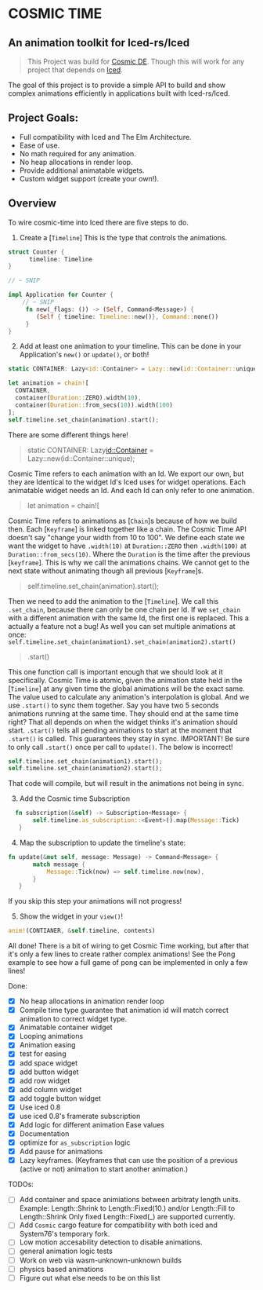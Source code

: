 # COSMIC TIME
## An animation toolkit for Iced-rs/Iced

> This Project was build for [Cosmic DE](https://github.com/pop-os/cosmic-epoch). Though this will work for any project that depends on [Iced](https://github.com/iced-rs/iced).


 The goal of this project is to provide a simple API to build and show
 complex animations efficiently in applications built with Iced-rs/Iced.

## Project Goals:
* Full compatibility with Iced and The Elm Architecture.
* Ease of use.
* No math required for any animation.
* No heap allocations in render loop.
* Provide additional animatable widgets.
* Custom widget support (create your own!).

## Overview
To wire cosmic-time into Iced there are five steps to do.

1. Create a [`Timeline`] This is the type that controls the animations.
```rust
struct Counter {
      timeline: Timeline
}

// ~ SNIP

impl Application for Counter {
    // ~ SNIP
     fn new(_flags: ()) -> (Self, Command<Message>) {
        (Self { timeline: Timeline::new()}, Command::none())
     }
}
```
2. Add at least one animation to your timeline. This can be done in your
   Application's `new()` or `update()`, or both!
```rust
static CONTAINER: Lazy<id::Container> = Lazy::new(id::Container::unique);

let animation = chain![
  CONTAINER,
  container(Duration::ZERO).width(10),
  container(Duration::from_secs(10)).width(100)
];
self.timeline.set_chain(animation).start();

```
There are some different things here!
  > static CONTAINER: Lazy<id::Container> = Lazy::new(id::Container::unique);

  Cosmic Time refers to each animation with an Id. We export our own, but they are
  Identical to the widget Id's Iced uses for widget operations.
  Each animatable widget needs an Id. And each Id can only refer to one animation.

  > let animation = chain![

  Cosmic Time refers to animations as [`Chain`]s because of how we build then.
  Each [`Keyframe`] is linked together like a chain. The Cosmic Time API doesn't
  say "change your width from 10 to 100". We define each state we want the
  widget to have `.width(10)` at `Duration::ZERO` then `.width(100)` at
  `Duration::from_secs(10)`. Where the `Duration` is the time after the previous
  [`keyframe`]. This is why we call the animations chains. We cannot get to the
  next state without animating though all previous [`Keyframe`]s.

  > self.timeline.set_chain(animation).start();

  Then we need to add the animation to the [`Timeline`]. We call this `.set_chain`,
  because there can only be one chain per Id.
  If we `set_chain` with a different animation with the same Id, the first one is
  replaced. This a actually a feature not a bug!
  As well you can set multiple animations at once:
  `self.timeline.set_chain(animation1).set_chain(animation2).start()`

  > .start()

  This one function call is important enough that we should look at it specifically.
  Cosmic Time is atomic, given the animation state held in the [`Timeline`] at any
  given time the global animations will be the exact same. The value used to 
  calculate any animation's interpolation is global. And we use `.start()` to
  sync them together.
  Say you have two 5 seconds animations running at the same time. They should end
  at the same time right? That all depends on when the widget thinks it's animation
  should start. `.start()` tells all pending animations to start at the moment that
  `.start()` is called. This guarantees they stay in sync.
  IMPORTANT! Be sure to only call `.start()` once per call to `update()`.
  The below is incorrect!
  ```rust
  self.timeline.set_chain(animation1).start();
  self.timeline.set_chain(animation2).start();
  ```
  That code will compile, but will result in the animations not being in sync.

3. Add the Cosmic time Subscription
```rust
  fn subscription(&self) -> Subscription<Message> {
       self.timeline.as_subscription::<Event>().map(Message::Tick)
   }
```

4. Map the subscription to update the timeline's state:
```rust
fn update(&mut self, message: Message) -> Command<Message> {
       match message {
           Message::Tick(now) => self.timeline.now(now),
       }
   }
```
  If you skip this step your animations will not progress!

5. Show the widget in your `view()`!
```rust
anim!(CONTIANER, &self.timeline, contents)
```

All done!
There is a bit of wiring to get Cosmic Time working, but after that it's only
a few lines to create rather complex animations!
See the Pong example to see how a full game of pong can be implemented in
only a few lines!

Done:
- [x] No heap allocations in animation render loop
- [x] Compile time type guarantee that animation id will match correct animation to correct widget type.
- [x] Animatable container widget
- [x] Looping animations
- [x] Animation easing
- [x] test for easing
- [x] add space widget
- [x] add button widget
- [x] add row widget
- [x] add column widget
- [x] add toggle button widget
- [x] Use iced 0.8
- [x] use iced 0.8's framerate subscription
- [x] Add logic for different animation Ease values
- [x] Documentation
- [x] optimize for `as_subscription` logic
- [x] Add pause for animations
- [x] Lazy keyframes. (Keyframes that can use the position of a previous (active or not) animation to start another animation.)

TODOs:
- [ ] Add container and space animiations between arbitraty length units.
      Example: Length::Shrink to Length::Fixed(10.) and/or Length::Fill to Length::Shrink
      Only fixed Length::Fixed(_) are supported currently.
- [ ] Add `Cosmic` cargo feature for compatibility with both iced and System76's temporary fork.
- [ ] Low motion accesability detection to disable animations.
- [ ] general animation logic tests
- [ ] Work on web via wasm-unknown-unknown builds
- [ ] physics based animations
- [ ] Figure out what else needs to be on this list

